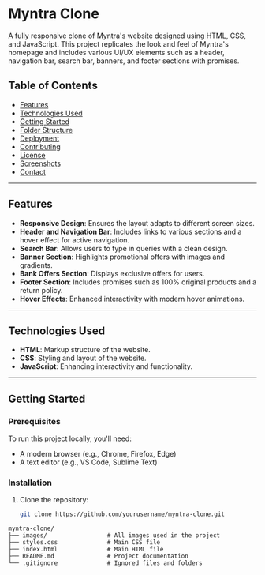 # Myntra Clone

A fully responsive clone of Myntra's website designed using HTML, CSS, and JavaScript. This project replicates the look and feel of Myntra's homepage and includes various UI/UX elements such as a header, navigation bar, search bar, banners, and footer sections with promises.

## Table of Contents

- [Features](#features)
- [Technologies Used](#technologies-used)
- [Getting Started](#getting-started)
- [Folder Structure](#folder-structure)
- [Deployment](#deployment)
- [Contributing](#contributing)
- [License](#license)
- [Screenshots](#screenshots)
- [Contact](#contact)

---

## Features

- **Responsive Design**: Ensures the layout adapts to different screen sizes.
- **Header and Navigation Bar**: Includes links to various sections and a hover effect for active navigation.
- **Search Bar**: Allows users to type in queries with a clean design.
- **Banner Section**: Highlights promotional offers with images and gradients.
- **Bank Offers Section**: Displays exclusive offers for users.
- **Footer Section**: Includes promises such as 100% original products and a return policy.
- **Hover Effects**: Enhanced interactivity with modern hover animations.

---

## Technologies Used

- **HTML**: Markup structure of the website.
- **CSS**: Styling and layout of the website.
- **JavaScript**: Enhancing interactivity and functionality.

---

## Getting Started

### Prerequisites

To run this project locally, you'll need:

- A modern browser (e.g., Chrome, Firefox, Edge)
- A text editor (e.g., VS Code, Sublime Text)

### Installation

1. Clone the repository:
   ```bash
   git clone https://github.com/yourusername/myntra-clone.git
   ```

```plaintext
myntra-clone/
├── images/                 # All images used in the project
├── styles.css              # Main CSS file
├── index.html              # Main HTML file
├── README.md               # Project documentation
└── .gitignore              # Ignored files and folders
```
